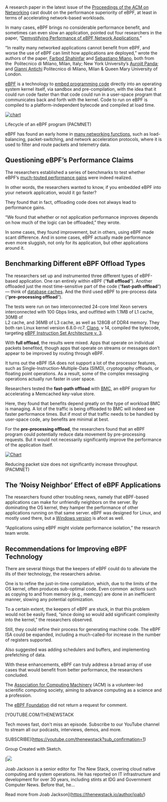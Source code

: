 A research paper in the latest issue of the [Proceedings of the ACM on Networking](https://dl.acm.org/journal/pacmnet/charter) cast doubt on the performance superiority of eBPF, at least in terms of accelerating network-based workloads.

In many cases, eBPF brings no considerable performance benefit, and sometimes can even slow an application, pointed out four researchers in the paper, “[Demystifying Performance of eBPF Network Applications](https://dl.acm.org/doi/10.1145/3749216),”

“In reality many networked applications cannot benefit from eBPF, and worse the use of eBPF can limit how applications are deployed,” wrote the authors of the paper, [Farbod Shahinfar](https://dl.acm.org/author/Shahinfar%2C+Farbod) and [Sebastiano Miano](https://dl.acm.org/author/Miano%2C+Sebastiano), both from the  Politecnico di Milano, Milan, Italy; New York University’s [Aurojit Panda](https://dl.acm.org/author/Panda%2C+Aurojit); and [Gianni Antichi](https://dl.acm.org/author/Antichi%2C+Gianni) Politecnico di Milano, Milan & Queen Mary University of London.

[eBPF](https://thenewstack.io/ebpf-has-a-bright-future-in-infrastructure-development/) is a technology to [embed programming code](https://thenewstack.io/what-is-ebpf/) directly into an operating system kernel itself, via sandbox and pre-compilation, with the idea that it could run code faster than that code could run in a user-space program that communicates back and forth with the kernel. Code to run on eBPF is compiled to a platform-independent bytecode and compiled at load time.

[![chart](https://cdn.thenewstack.io/media/2025/09/6ed35240-ebpf-demystifying-01.png)](https://cdn.thenewstack.io/media/2025/09/6ed35240-ebpf-demystifying-01.png)

Lifecycle of an eBPF program (PACMNET)

eBPF has found an early home in [many networking functions](https://thenewstack.io/performant-and-programmable-telco-networking-with-ebpf/), such as load-balancing, packet-switching, and network acceleration protocols, where it is used to filter and route packets and telemetry data.

## Questioning eBPF’s Performance Claims

The researchers established a series of benchmarks to test whether eBPF’s [much-touted performance gains](https://thenewstack.io/how-ebpf-turns-linux-into-a-programmable-kernel/) were indeed realized.

In other words, the researchers wanted to know, if you embedded eBPF into your network application, would it go faster?

They found that in fact, offloading code does not always lead to performance gains.

“We found that whether or not application performance improves depends on how much of the logic can be offloaded,” they wrote.

In some cases, they found improvement, but in others, using eBPF made scant difference. And in some cases, eBPF actually made performance even more sluggish, not only for its application, but other applications around it.

## Benchmarking Different eBPF Offload Types

The researchers set up and instrumented three different types of eBPF-based application. One ran entirely within eBPF (“**full offload**“). Another offloaded just the most time-sensitive part of the code (“**fast-path offload**“) — think of [database caches](https://thenewstack.io/p99conf-how-ebpf-could-make-faster-database-systems/). And the third used eBPF to pre-process data (“**pre-processing offload**“).

The tests were run on two interconnected 24-core Intel Xeon servers interconnected with 100 Gbps links, and outfitted with 1.1MB of L1 cache, 30MB of  
L2 cache, and 36MB of L3 cache, as well as 128GB of DDR4 memory. They both ran Linux kernel version 6.8.0-rc7. [Clang](https://clang.llvm.org/index.html), v 14, compiled the bytecode, targeting [eBPF Instruction Set Architecture v. 3](https://docs.kernel.org/bpf/clang-notes.html).

With **full offload**, the results were mixed. Apps that operate on individual packets benefited, though apps that operate on streams or messages don’t appear to be improved by routing through eBPF.

It turns out the eBPF ISA does not support a lot of the processor features, such as Single-Instruction-Multiple-Data (SIMD), cryptography offloads, or floating point operations. As a result, some of the complex messaging operations actually run faster in user space.

Researchers tested the **fast-path offload** with [BMC](https://www.usenix.org/conference/nsdi21/presentation/ghigoff), an eBPF program for accelerating a Memcached key-value store.

Here, they found that benefits depend greatly on the type of workload BMC is managing. A lot of the traffic is being offloaded to BMC will indeed see faster performance times. But if most of that traffic needs to be handled by user-space code, any benefits are minimal at best.

For the **pre-processing offload**, the researchers found that an eBPF program could potentially reduce data movement by pre-processing requests. But it would not necessarily significantly improve the performance of the application itself.

[![Chart](https://cdn.thenewstack.io/media/2025/09/59bb8264-ebpf-demystifying-02.png)](https://cdn.thenewstack.io/media/2025/09/59bb8264-ebpf-demystifying-02.png)

Reducing packet size does not significantly increase throughput. (PACMNET)

## The ‘Noisy Neighbor’ Effect of eBPF Applications

The researchers found other troubling news, namely that eBPF-based applications can make for unfriendly neighbors on the server. By dominating the OS kernel, they hamper the performance of other applications running on that same server. eBPF was designed for Linux, and mostly used there, but a [Windows version](https://thenewstack.io/ebpf-is-coming-for-windows/) is afoot as well.

“Applications using eBPF might violate performance isolation,” the research team wrote.

## Recommendations for Improving eBPF Technology

There are several things that the keepers of eBPF could do to alleviate the ills of their technology, the researchers advise.

One is to refine the just-in-time compilation, which, due to the limits of the OS kernel, often produces sub-optimal code. Even common  actions such as copying to and from memory (e.g., memcpy) are done in an inefficient manner, slowing any potential optimization.

To a certain extent, the keepers of eBPF are stuck, in that this problem would not be easily fixed, “since doing so would add significant complexity into the kernel,” the researchers observed.

Still, they could refine their process for generating machine code. The eBPF ISA could be expanded, including a much-called-for increase in the number of registers supported.

Also suggested was adding schedulers and buffers, and implementing prefetching of data.

With these enhancements, eBPF can truly address a broad array of use cases that would benefit from better performance, the researchers concluded.

The [Association for Computing Machinery](https://www.acm.org/about-acm) (ACM) is a volunteer-led scientific computing society, aiming to advance computing as a science and a profession.

The [eBPF Foundation](https://thenewstack.io/ebpf-finds-a-home-with-a-new-foundation/) did not return a request for comment.

[YOUTUBE.COM/THENEWSTACK

Tech moves fast, don't miss an episode. Subscribe to our YouTube
channel to stream all our podcasts, interviews, demos, and more.

SUBSCRIBE](https://youtube.com/thenewstack?sub_confirmation=1)

Group
Created with Sketch.

[![](https://thenewstack.io/wp-content/uploads/2017/05/327440bd-joab-jackson_avatar_1495152980.-600x600.jpeg)

Joab Jackson is a senior editor for The New Stack, covering cloud native computing and system operations. He has reported on IT infrastructure and development for over 30 years, including stints at IDG and Government Computer News. Before that, he...

Read more from Joab Jackson](https://thenewstack.io/author/joab/)